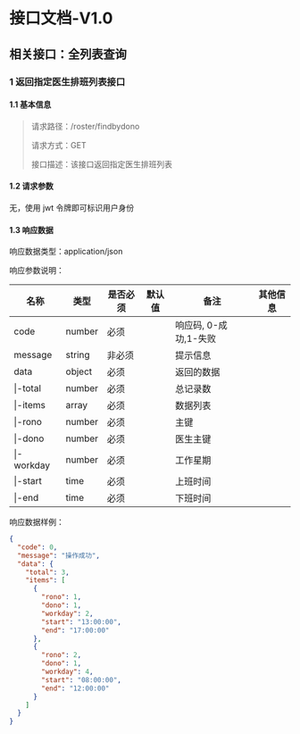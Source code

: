 # 接口文档-V1.0

## 相关接口：全列表查询

### 1 返回指定医生排班列表接口

#### 1.1 基本信息

> 请求路径：/roster/findbydono
>
> 请求方式：GET
>
> 接口描述：该接口返回指定医生排班列表

#### 1.2 请求参数

无，使用 jwt 令牌即可标识用户身份

#### 1.3 响应数据

响应数据类型：application/json

响应参数说明：

| 名称       | 类型   | 是否必须 | 默认值 | 备注                  | 其他信息 |
| ---------- | ------ | -------- | ------ | --------------------- | -------- |
| code       | number | 必须     |        | 响应码, 0-成功,1-失败 |          |
| message    | string | 非必须   |        | 提示信息              |          |
| data       | object | 必须     |        | 返回的数据            |          |
| \|-total   | number | 必须     |        | 总记录数              |          |
| \|-items   | array  | 必须     |        | 数据列表              |          |
| \|-rono    | number | 必须     |        | 主键                  |          |
| \|-dono    | number | 必须     |        | 医生主键              |          |
| \|-workday | number | 必须     |        | 工作星期              |          |
| \|-start   | time   | 必须     |        | 上班时间              |          |
| \|-end     | time   | 必须     |        | 下班时间              |          |

响应数据样例：

```json
{
  "code": 0,
  "message": "操作成功",
  "data": {
    "total": 3,
    "items": [
      {
        "rono": 1,
        "dono": 1,
        "workday": 2,
        "start": "13:00:00",
        "end": "17:00:00"
      },
      {
        "rono": 2,
        "dono": 1,
        "workday": 4,
        "start": "08:00:00",
        "end": "12:00:00"
      }
    ]
  }
}
```
